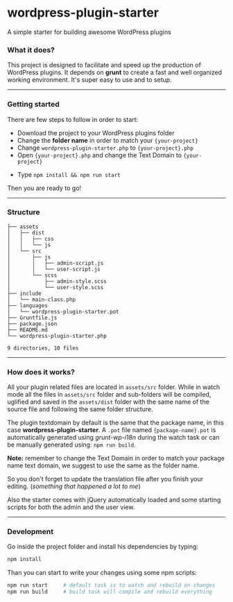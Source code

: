 # wordpress-plugin-starter
A simple starter for building awesome WordPress plugins

### What it does?
This project is designed to facilitate and speed up the production of WordPress plugins.
It depends on __grunt__ to create a fast and well organized working environment. It's super easy to use and to setup.

---

### Getting started
There are few steps to follow in order to start:
* Download the project to your WordPress plugins folder
* Change the **folder name** in order to match your `{your-project}`
* Change `wordpress-plugin-starter.php` to `{your-project}.php`
* Open `{your-project}.php` and change the Text Domain to `{your-project}`
+ Type `npm install && npm run start`

Then you are ready to go!

---

### Structure
```
├── assets
│   ├── dist
│   │   ├── css
│   │   └── js
│   └── src
│       ├── js
│       │   ├── admin-script.js
│       │   └── user-script.js
│       └── scss
│           ├── admin-style.scss
│           └── user-style.scss
├── include
│   └── main-class.php
├── languages
│   └── wordpress-plugin-starter.pot
├── Gruntfile.js
├── package.json
├── README.md
└── wordpress-plugin-starter.php

9 directories, 10 files
```

---

### How does it works?
All your plugin related files are located in `assets/src` folder.
While in watch mode all the files in `assets/src` folder and sub-folders will be compiled, uglified and saved in the `assets/dist` folder with the same name of the source file and following the same folder structure.

The plugin textdomain by default is the same that the package name, in this case **wordpress-plugin-starter**.
A `.pot` file named `{package-name}.pot` is automatically generated using _grunt-wp-i18n_ during the watch task or can be manually generated using: `npm run build`.

**Note:** remember to change the Text Domain in order to match your package name text domain, we suggest to use the same as the folder name.

So you don't forget to update the translation file after you finish your editing. (_something that happened a lot to me_)

Also the starter comes with jQuery automatically loaded and some starting scripts for both the admin and the user view.

---

### Development

Go inside the project folder and install his dependencies by typing:

```bash
npm install
```

Than you can start to write your changes using some npm scripts:

```bash
npm run start     # default task is to watch and rebuild on changes
npm run build     # build task will compile and rebuild everything
```
